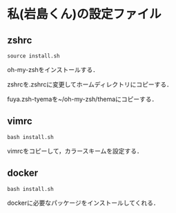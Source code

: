# 私(岩島くん)の設定ファイル

## zshrc
```
source install.sh
```

oh-my-zshをインストールする．

zshrcを.zshrcに変更してホームディレクトリにコピーする．

fuya.zsh-tyemaを~/oh-my-zsh/themaにコピーする．

## vimrc
```
bash install.sh
```

vimrcをコピーして，カラースキームを設定する．

## docker
```
bash install.sh
```

dockerに必要なパッケージをインストールしてくれる．

